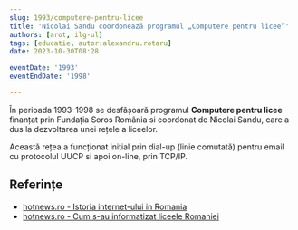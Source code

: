 ```yaml
---
slug: 1993/computere-pentru-licee
title: 'Nicolai Sandu coordonează programul „Computere pentru licee”'
authors: [arot, ilg-ul]
tags: [educatie, autor:alexandru.rotaru]
date: 2023-10-30T08:28

eventDate: '1993'
eventEndDate: '1998'

---
```


În perioada 1993-1998 se desfășoară programul **Computere pentru
licee** finanțat prin Fundația Soros România si coordonat de Nicolai
Sandu, care a dus la dezvoltarea unei rețele a liceelor.

<!-- truncate -->

Această rețea
a funcționat inițial prin dial-up (linie comutată) pentru email cu
protocolul UUCP si apoi on-line, prin TCP/IP.

## Referințe

- [hotnews.ro - Istoria internet-ului in Romania](https://economie.hotnews.ro/stiri-20_ani_internet-15969144-istoria-internetului-romania-alexandru-rotaru-nu-pot-spun-inventat-noi-ceva-plus-aici-romania-doar-majoritatea-noutatilor-adoptat-printre-primii.htm)
- [hotnews.ro - Cum s-au informatizat liceele Romaniei](https://economie.hotnews.ro/stiri-20_ani_internet-16073721-cum-informatizat-liceele-romaniei-poveste-finantisti-controversati-multa-munca-glume-despre-romani-unguri.htm)

